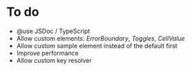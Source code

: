 # To do

- @use JSDoc / TypeScript
- Allow custom elements: _ErrorBoundary_, _Toggles_, _CellValue_
- Allow custom sample element instead of the default first
- Improve performance
- Allow custom key resolver
